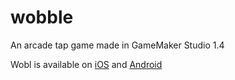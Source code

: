 # wobble
An arcade tap game made in GameMaker Studio 1.4

Wobl is available on [iOS](https://appsto.re/us/CFi4jb.i) and [Android](https://play.google.com/store/apps/details?id=com.tangentgamestudios.wobl)

